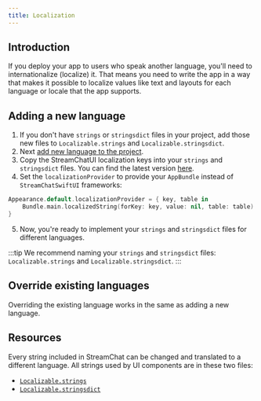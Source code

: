 ```yaml
---
title: Localization
---
```


## Introduction

If you deploy your app to users who speak another language, you'll need to internationalize (localize) it. That means you need to write the app in a way that makes it possible to localize values like text and layouts for each language or locale that the app supports.

## Adding a new language

1. If you don't have `strings` or `stringsdict` files in your project, add those new files to `Localizable.strings` and `Localizable.stringsdict`.
2. Next [add new language to the project](https://developer.apple.com/documentation/xcode/adding-support-for-languages-and-regions).
3. Copy the StreamChatUI localization keys into your `strings` and `stringsdict` files. You can find the latest version [here](https://github.com/GetStream/stream-chat-swift/blob/main/Sources/StreamChatSwiftUI/Resources/en.lproj/).
4. Set the `localizationProvider` to provide your `AppBundle` instead of `StreamChatSwiftUI` frameworks:
```swift
Appearance.default.localizationProvider = { key, table in
    Bundle.main.localizedString(forKey: key, value: nil, table: table)
}
```
5. Now, you're ready to implement your `strings` and `stringsdict` files for different languages.

:::tip
We recommend naming your `strings` and `stringsdict` files: `Localizable.strings` and `Localizable.stringsdict`.
:::

## Override existing languages

Overriding the existing language works in the same as adding a new language.

## Resources

Every string included in StreamChat can be changed and translated to a different language. All strings used by UI components are in these two files:

- [`Localizable.strings`](https://github.com/GetStream/stream-chat-swiftui/blob/main/Sources/StreamChatSwiftUI/Resources/en.lproj/Localizable.strings) 
- [`Localizable.stringsdict`](https://github.com/GetStream/stream-chat-swiftui/blob/main/Sources/StreamChatSwiftUI/Resources/en.lproj/Localizable.stringsdict)
